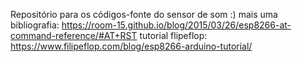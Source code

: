 Repositório para os códigos-fonte do sensor de som :)
mais uma bibliografia: https://room-15.github.io/blog/2015/03/26/esp8266-at-command-reference/#AT+RST
tutorial flipeflop: https://www.filipeflop.com/blog/esp8266-arduino-tutorial/
